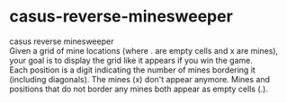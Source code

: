 # casus-reverse-minesweeper
casus reverse minesweeper  
Given a grid of mine locations (where . are empty cells and x are mines), your goal is to display the grid like it appears if you win the game.  
Each position is a digit indicating the number of mines bordering it (including diagonals). The mines (x) don't appear anymore. Mines and positions that do not border any mines both appear as empty cells (.).  
